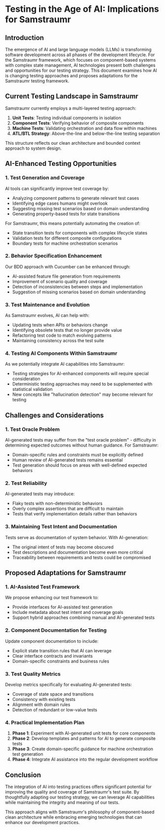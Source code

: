 # Testing in the Age of AI: Implications for Samstraumr

## Introduction

The emergence of AI and large language models (LLMs) is transforming software development across all phases of the development lifecycle. For the Samstraumr framework, which focuses on component-based systems with complex state management, AI technologies present both challenges and opportunities for our testing strategy. This document examines how AI is changing testing approaches and proposes adaptations for the Samstraumr testing framework.

## Current Testing Landscape in Samstraumr

Samstraumr currently employs a multi-layered testing approach:

1. **Unit Tests**: Testing individual components in isolation
2. **Component Tests**: Verifying behavior of composite components
3. **Machine Tests**: Validating orchestration and data flow within machines
4. **ATL/BTL Strategy**: Above-the-line and below-the-line testing separation

This structure reflects our clean architecture and bounded context approach to system design.

## AI-Enhanced Testing Opportunities

### 1. Test Generation and Coverage

AI tools can significantly improve test coverage by:

- Analyzing component patterns to generate relevant test cases
- Identifying edge cases humans might overlook
- Suggesting missing test scenarios based on domain understanding
- Generating property-based tests for state transitions

For Samstraumr, this means potentially automating the creation of:
- State transition tests for components with complex lifecycle states
- Validation tests for different composite configurations
- Boundary tests for machine orchestration scenarios

### 2. Behavior Specification Enhancement

Our BDD approach with Cucumber can be enhanced through:

- AI-assisted feature file generation from requirements
- Improvement of scenario quality and coverage
- Detection of inconsistencies between steps and implementation
- Suggestion of missing scenarios based on domain understanding

### 3. Test Maintenance and Evolution

As Samstraumr evolves, AI can help with:

- Updating tests when APIs or behaviors change
- Identifying obsolete tests that no longer provide value
- Refactoring test code to match evolving patterns
- Maintaining consistency across the test suite

### 4. Testing AI Components Within Samstraumr

As we potentially integrate AI capabilities into Samstraumr:

- Testing strategies for AI-enhanced components will require special consideration
- Deterministic testing approaches may need to be supplemented with statistical validation
- New concepts like "hallucination detection" may become relevant for testing

## Challenges and Considerations

### 1. Test Oracle Problem

AI-generated tests may suffer from the "test oracle problem" - difficulty in determining expected outcomes without human guidance. For Samstraumr:

- Domain-specific rules and constraints must be explicitly defined
- Human review of AI-generated tests remains essential
- Test generation should focus on areas with well-defined expected behaviors

### 2. Test Reliability

AI-generated tests may introduce:

- Flaky tests with non-deterministic behaviors
- Overly complex assertions that are difficult to maintain
- Tests that verify implementation details rather than behaviors

### 3. Maintaining Test Intent and Documentation

Tests serve as documentation of system behavior. With AI-generation:

- The original intent of tests may become obscured
- Test descriptions and documentation become even more critical
- Traceability between requirements and tests could be compromised

## Proposed Adaptations for Samstraumr

### 1. AI-Assisted Test Framework

We propose enhancing our test framework to:

- Provide interfaces for AI-assisted test generation
- Include metadata about test intent and coverage goals
- Support hybrid approaches combining manual and AI-generated tests

### 2. Component Documentation for Testing

Update component documentation to include:

- Explicit state transition rules that AI can leverage
- Clear interface contracts and invariants
- Domain-specific constraints and business rules

### 3. Test Quality Metrics

Develop metrics specifically for evaluating AI-generated tests:

- Coverage of state space and transitions
- Consistency with existing tests
- Alignment with domain rules
- Detection of redundant or low-value tests

### 4. Practical Implementation Plan

1. **Phase 1**: Experiment with AI-generated unit tests for core components
2. **Phase 2**: Develop templates and patterns for AI to generate composite tests
3. **Phase 3**: Create domain-specific guidance for machine orchestration test generation
4. **Phase 4**: Integrate AI assistance into the regular development workflow

## Conclusion

The integration of AI into testing practices offers significant potential for improving the quality and coverage of Samstraumr's test suite. By thoughtfully adapting our testing strategy, we can leverage AI capabilities while maintaining the integrity and meaning of our tests.

This approach aligns with Samstraumr's philosophy of component-based clean architecture while embracing emerging technologies that can enhance our development practices.